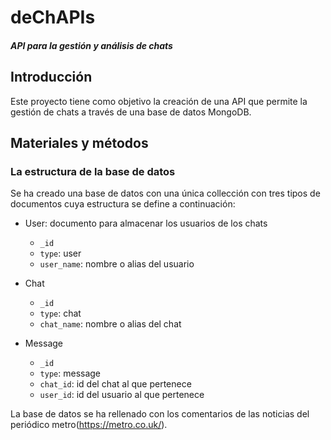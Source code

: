 # deChAPIs
#### *API para la gestión y análisis de chats*

## Introducción
Este proyecto tiene como objetivo la creación de una API que permite la gestión de chats a través de una base de datos MongoDB.

## Materiales y métodos

### La estructura de la base de datos

Se ha creado una base de datos con una única collección con tres tipos de documentos cuya estructura se define a continuación:

* User: documento para almacenar los usuarios de los chats
  * `_id`
  * `type`: user
  * `user_name`: nombre o alias del usuario

* Chat
  * `_id`
  * `type`: chat
  * `chat_name`: nombre o alias del chat

* Message
  * `_id`
  * `type`: message
  * `chat_id`: id del chat al que pertenece
  * `user_id`: id del usuario al que pertenece

La base de datos se ha rellenado con los comentarios de las noticias del periódico metro(https://metro.co.uk/).